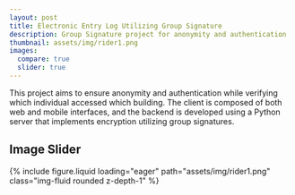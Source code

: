 ```yaml
---
layout: post
title: Electronic Entry Log Utilizing Group Signature
description: Group Signature project for anonymity and authentication
thumbnail: assets/img/rider1.png
images:
  compare: true
  slider: true
---
```


This project aims to ensure anonymity and authentication while verifying which individual accessed which building. The client is composed of both web and mobile interfaces, and the backend is developed using a Python server that implements encryption utilizing group signatures.

## Image Slider

<swiper-container keyboard="true" navigation="true" pagination="true" pagination-clickable="true" pagination-dynamic-bullets="true" rewind="true">
  <swiper-slide>{% include figure.liquid loading="eager" path="assets/img/rider1.png" class="img-fluid rounded z-depth-1" %}</swiper-slide>
</swiper-container>
